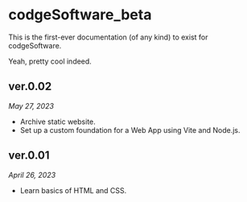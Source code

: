 # codgeSoftware_beta
This is the first-ever documentation (of any kind) to exist for codgeSoftware.

Yeah, pretty cool indeed.
<br>

<h2> ver.0.02 </h2>
<i>May 27, 2023</i>
<ul>
  <li>Archive static website.</li>
  <li>Set up a custom foundation for a Web App using Vite and Node.js.</li>
</ul>
  


<h2> ver.0.01 </h2>
<i>April 26, 2023</i>
<ul>
  <li>Learn basics of HTML and CSS.</li>
</ul>


